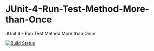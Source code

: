 # JUnit-4-Run-Test-Method-More-than-Once
JUnit 4 - Run Test Method More than Once


[![Build Status](https://travis-ci.org/Turreta/JUnit-4-Run-Test-Method-More-than-Once.svg?branch=master)](https://travis-ci.org/Turreta/JUnit-4-Run-Test-Method-More-than-Once)
